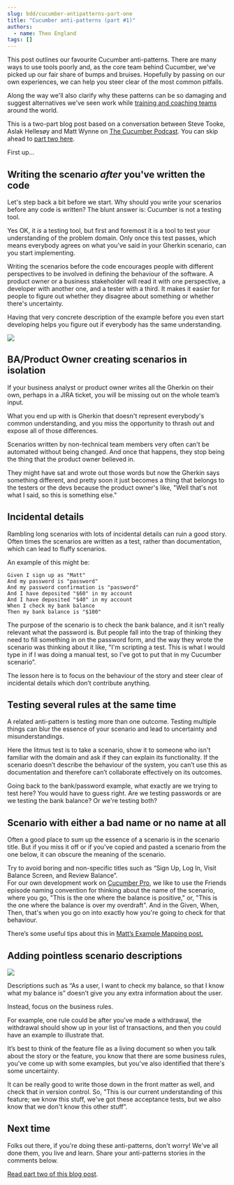 ```yaml
---
slug: bdd/cucumber-antipatterns-part-one
title: "Cucumber anti-patterns (part #1)"
authors:
  - name: Theo England
tags: []
---
```


This post outlines our favourite Cucumber anti-patterns. There are many ways to use tools poorly and, as the core team behind Cucumber, we've picked up our fair share of bumps and bruises. Hopefully by passing on our own experiences, we can help you steer clear of the most common pitfalls.

Along the way we'll also clarify why these patterns can be so damaging and suggest alternatives we've seen work while [training and coaching teams](https://cucumber.io/training) around the world.

This is a two-part blog post based on a conversation between Steve Tooke, Aslak Hellesøy and Matt Wynne on [The Cucumber Podcast](https://itunes.apple.com/gb/podcast/cucumber-podcast-rss/id1078896635). You can skip ahead to [part two here](https://cucumber.io/blog/2016/08/31/cucumber-anti-patterns-part-two).

<!-- truncate -->

First up...

## Writing the scenario _after_ you've written the code

Let's step back a bit before we start. Why should you write your scenarios before any code is written? The blunt answer is: Cucumber is not a testing tool.

Yes OK, it _is_ a testing tool, but first and foremost it is a tool to test your understanding of the problem domain. Only once this test passes, which means everybody agrees on what you’ve said in your Gherkin scenario, can you start implementing.

Writing the scenarios before the code encourages people with different perspectives to be involved in defining the behaviour of the software. A product owner or a business stakeholder will read it with one perspective, a developer with another one, and a tester with a third. It makes it easier for people to figure out whether they disagree about something or whether there's uncertainty.

Having that very concrete description of the example before you even start developing helps you figure out if everybody has the same understanding.

![](/img/blog/72eaf538afa2c1bc9f07fa9f639586548aceb48cbd4595d221844fcc91274df1.jpg)

## BA/Product Owner creating scenarios in isolation

If your business analyst or product owner writes all the Gherkin on their own, perhaps in a JIRA ticket, you will be missing out on the whole team’s input.

What you end up with is Gherkin that doesn't represent everybody's common understanding, and you miss the opportunity to thrash out and expose all of those differences.

Scenarios written by non-technical team members very often can't be automated without being changed. And once that happens, they stop being the thing that the product owner believed in.

They might have sat and wrote out those words but now the Gherkin says something different, and pretty soon it just becomes a thing that belongs to the testers or the devs because the product owner's like, "Well that's not what I said, so this is something else."

## Incidental details

Rambling long scenarios with lots of incidental details can ruin a good story. Often times the scenarios are written as a test, rather than documentation, which can lead to fluffy scenarios.

An example of this might be:

```gherkin
Given I sign up as "Matt"
And my password is "password"
And my password confirmation is "password"
And I have deposited "$60" in my account
And I have deposited "$40" in my account
When I check my bank balance
Then my bank balance is "$100"
```

The purpose of the scenario is to check the bank balance, and it isn't really relevant what the password is. But people fall into the trap of thinking they need to fill something in on the password form, and the way they wrote the scenario was thinking about it like, "I'm scripting a test. This is what I would type in if I was doing a manual test, so I've got to put that in my Cucumber scenario”.

The lesson here is to focus on the behaviour of the story and steer clear of incidental details which don’t contribute anything.

## Testing several rules at the same time

A related anti-pattern is testing more than one outcome. Testing multiple things can blur the essence of your scenario and lead to uncertainty and misunderstandings.

Here the litmus test is to take a scenario, show it to someone who isn't familiar with the domain and ask if they can explain its functionality. If the scenario doesn’t describe the behaviour of the system, you can’t use this as documentation and therefore can’t collaborate effectively on its outcomes.

Going back to the bank/password example, what exactly are we trying to test here? You would have to guess right. Are we testing passwords or are we testing the bank balance? Or we're testing both?

## Scenario with either a bad name or no name at all

Often a good place to sum up the essence of a scenario is in the scenario title. But if you miss it off or if you've copied and pasted a scenario from the one below, it can obscure the meaning of the scenario.

Try to avoid boring and non-specific titles such as “Sign Up, Log In, Visit Balance Screen, and Review Balance”.  
For our own development work on [Cucumber Pro](https://cucumber.io/pro), we like to use the Friends episode naming convention for thinking about the name of the scenario, where you go, "This is the one where the balance is positive," or, "This is the one where the balance is over my overdraft". And in the Given, When, Then, that's when you go on into exactly how you're going to check for that behaviour.

There’s some useful tips about this in [Matt’s Example Mapping post.](https://cucumber.io/blog/2015/12/08/example-mapping-introduction)

## Adding pointless scenario descriptions

![](/img/blog/6e1c32e6b6f341f9c4989cfc2989933283f8717a874305c3c98447d4c21c520b.jpg)

Descriptions such as “As a user, I want to check my balance, so that I know what my balance is” doesn’t give you any extra information about the user.

Instead, focus on the business rules.

For example, one rule could be after you've made a withdrawal, the withdrawal should show up in your list of transactions, and then you could have an example to illustrate that.

It’s best to think of the feature file as a living document so when you talk about the story or the feature, you know that there are some business rules, you've come up with some examples, but you've also identified that there's some uncertainty.

It can be really good to write those down in the front matter as well, and check that in version control. So, "This is our current understanding of this feature; we know this stuff, we've got these acceptance tests, but we also know that we don't know this other stuff”.

## Next time

Folks out there, if you're doing these anti-patterns, don't worry! We've all done them, you live and learn. Share your anti-patterns stories in the comments below.

[Read part two of this blog post](https://cucumber.io/blog/2016/08/31/cucumber-anti-patterns-part-two).
